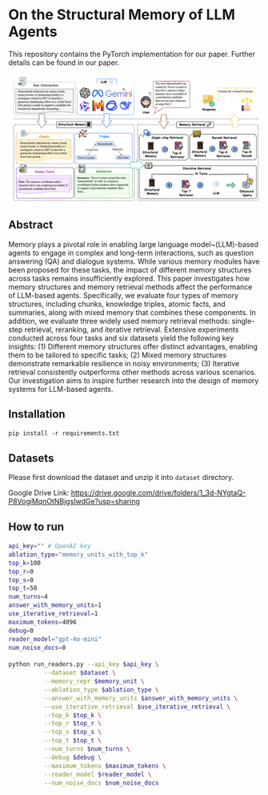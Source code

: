 # On the Structural Memory of LLM Agents

This repository contains the PyTorch implementation for our paper. Further details can be found in our paper.

<p align="center">
  <img src="./figs/overview.png" alt="Model_Framework" width="1000"/>
</p>



## Abstract

Memory plays a pivotal role in enabling large language model~(LLM)-based agents to engage in complex and long-term interactions, such as question answering (QA) and dialogue systems. While various memory modules have been proposed for these tasks, the impact of different memory structures across tasks remains insufficiently explored. This paper investigates how memory structures and memory retrieval methods affect the performance of LLM-based agents. Specifically, we evaluate four types of memory structures, including chunks, knowledge triples, atomic facts, and summaries, along with mixed memory that combines these components. In addition, we evaluate three widely used memory retrieval methods: single-step retrieval, reranking, and iterative retrieval.  Extensive experiments conducted across four tasks and six datasets yield the following key insights:  (1) Different memory structures offer distinct advantages, enabling them to be tailored to specific tasks;  (2) Mixed memory structures demonstrate remarkable resilience in noisy environments; (3) Iterative retrieval consistently outperforms other methods across various scenarios. Our investigation aims to inspire further research into the design of memory systems for LLM-based agents.



## Installation

```shell
pip install -r requirements.txt
```



## Datasets

Please first download the dataset and unzip it into `dataset` directory.

Google Drive Link: https://drive.google.com/drive/folders/1_3d-NYgtaQ-P8VogiMqnOtNBjgsIwdGe?usp=sharing



## How to run

```bash
api_key="" # OpenAI key
ablation_type="memory_units_with_top_k"
top_k=100
top_r=0
top_s=0
top_t=50
num_turns=4
answer_with_memory_units=1
use_iterative_retrieval=1
maximum_tokens=4096
debug=0
reader_model="gpt-4o-mini"
num_noise_docs=0

python run_readers.py --api_key $api_key \
          --dataset $dataset \
          --memory_repr $memory_unit \
          --ablation_type $ablation_type \
          --answer_with_memory_units $answer_with_memory_units \
          --use_iterative_retrieval $use_iterative_retrieval \
          --top_k $top_k \
          --top_r $top_r \
          --top_s $top_s \
          --top_t $top_t \
          --num_turns $num_turns \
          --debug $debug \
          --maximum_tokens $maximum_tokens \
          --reader_model $reader_model \
          --num_noise_docs $num_noise_docs
```

